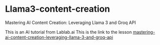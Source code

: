 # Llama3-content-creation
Mastering AI Content Creation: Leveraging Llama 3 and Groq API 

This is an AI tutorial from Lablab.ai 
This is the link to the lesson 
<a href="https://lablab.ai/t/mastering-ai-content-creation-leveraging-llama-3-and-groq-api" target="_blank">
mastering-ai-content-creation-leveraging-llama-3-and-groq-api </a>
